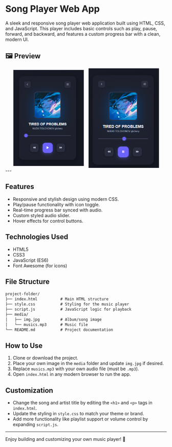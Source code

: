 # Song Player Web App

A sleek and responsive song player web application built using HTML, CSS, and JavaScript. This player includes basic controls such as play, pause, forward, and backward, and features a custom progress bar with a clean, modern UI.

## 🖼 Preview

<div style="display: flex; gap: 15px; flex-wrap: wrap; justify-content: center; align-items: center;">
  <img src="look/start.png" width="220"/>
  <img src="look/play.png" width="220"/>
</div>
---

## Features

- Responsive and stylish design using modern CSS.
- Play/pause functionality with icon toggle.
- Real-time progress bar synced with audio.
- Custom styled audio slider.
- Hover effects for control buttons.

## Technologies Used

- HTML5
- CSS3
- JavaScript (ES6)
- Font Awesome (for icons)

## File Structure

```
project-folder/
├── index.html          # Main HTML structure
├── style.css           # Styling for the music player
├── script.js           # JavaScript logic for playback
├── media/
│   ├── img.jpg         # Album/song image
│   └── musics.mp3      # Music file
└── README.md           # Project documentation
```

## How to Use

1. Clone or download the project.
2. Place your own image in the `media` folder and update `img.jpg` if desired.
3. Replace `musics.mp3` with your own audio file (must be `.mp3`).
4. Open `index.html` in any modern browser to run the app.

## Customization

- Change the song and artist title by editing the `<h1>` and `<p>` tags in `index.html`.
- Update the styling in `style.css` to match your theme or brand.
- Add more functionality like playlist support or volume control by expanding `script.js`.

---

Enjoy building and customizing your own music player! 🎵
